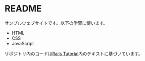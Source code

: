 # README

サンプルウェブサイトです。以下の学習に使います。

- HTML
- CSS
- JavaScript

リポジトリ内のコードは[Rails Tutorial](https://railstutorial.jp/)内のテキストに基づいています。
